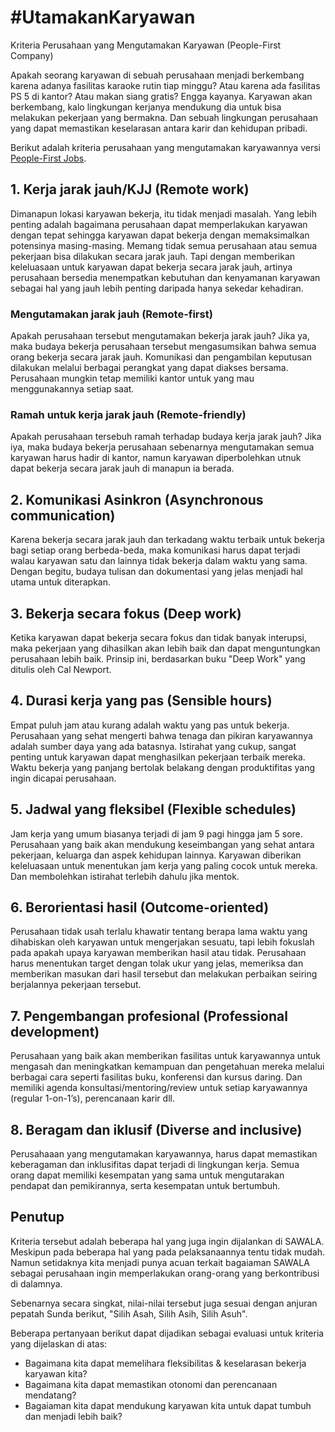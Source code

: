 # #UtamakanKaryawan 
Kriteria Perusahaan yang Mengutamakan Karyawan (People-First Company) 

Apakah seorang karyawan di sebuah perusahaan menjadi berkembang karena adanya fasilitas karaoke rutin tiap minggu? Atau karena ada fasilitas PS 5 di kantor? Atau makan siang gratis? Engga kayanya. Karyawan akan berkembang, kalo lingkungan kerjanya mendukung dia untuk bisa melakukan pekerjaan yang bermakna. Dan sebuah lingkungan perusahaan yang dapat memastikan keselarasan antara karir dan kehidupan pribadi.

Berikut adalah kriteria perusahaan yang mengutamakan karyawannya versi [People-First Jobs](https://peoplefirstjobs.com/criteria).

## 1. Kerja jarak jauh/KJJ (Remote work)
Dimanapun lokasi karyawan bekerja, itu tidak menjadi masalah. Yang lebih penting adalah bagaimana perusahaan dapat memperlakukan karyawan dengan tepat sehingga karyawan dapat bekerja dengan memaksimalkan potensinya masing-masing. Memang tidak semua perusahaan atau semua pekerjaan bisa dilakukan secara jarak jauh. Tapi dengan memberikan keleluasaan untuk karyawan dapat bekerja secara jarak jauh, artinya perusahaan bersedia menempatkan kebutuhan dan kenyamanan karyawan sebagai hal yang jauh lebih penting daripada hanya sekedar kehadiran.

### Mengutamakan jarak jauh (Remote-first)
Apakah perusahaan tersebut mengutamakan bekerja jarak jauh? Jika ya, maka budaya bekerja perusahaan tersebut mengasumsikan bahwa semua orang bekerja secara jarak jauh. Komunikasi dan pengambilan keputusan dilakukan melalui berbagai perangkat yang dapat diakses bersama. Perusahaan mungkin tetap memiliki kantor untuk yang mau menggunakannya setiap saat.

### Ramah untuk kerja jarak jauh (Remote-friendly)
Apakah perusahaan tersebuh ramah terhadap budaya kerja jarak jauh? Jika iya, maka budaya bekerja perusahaan sebenarnya mengutamakan semua karyawan harus hadir di kantor, namun karyawan diperbolehkan utnuk dapat bekerja secara jarak jauh di manapun ia berada.

## 2. Komunikasi Asinkron (Asynchronous communication)
Karena bekerja secara jarak jauh dan terkadang waktu terbaik untuk bekerja bagi setiap orang berbeda-beda, maka komunikasi harus dapat terjadi walau karyawan satu dan lainnya tidak bekerja dalam waktu yang sama. Dengan begitu, budaya tulisan dan dokumentasi yang jelas menjadi hal utama untuk diterapkan.

## 3. Bekerja secara fokus (Deep work)
Ketika karyawan dapat bekerja secara fokus dan tidak banyak interupsi, maka pekerjaan yang dihasilkan akan lebih baik dan dapat menguntungkan perusahaan lebih baik. Prinsip ini, berdasarkan buku "Deep Work" yang ditulis oleh Cal Newport.

## 4. Durasi kerja yang pas (Sensible hours)
Empat puluh jam atau kurang adalah waktu yang pas untuk bekerja. Perusahaan yang sehat mengerti bahwa tenaga dan pikiran karyawannya adalah sumber daya yang ada batasnya. Istirahat yang cukup, sangat penting untuk karyawan dapat menghasilkan pekerjaan terbaik mereka. Waktu bekerja yang panjang bertolak belakang dengan produktifitas yang ingin dicapai perusahaan.  

## 5. Jadwal yang fleksibel (Flexible schedules)
Jam kerja yang umum biasanya terjadi di jam 9 pagi hingga jam 5 sore. Perusahaan yang baik akan mendukung keseimbangan yang sehat antara pekerjaan, keluarga dan aspek kehidupan lainnya. Karyawan diberikan keleluasaan untuk menentukan jam kerja yang paling cocok untuk mereka. Dan membolehkan istirahat terlebih dahulu jika mentok.

## 6. Berorientasi hasil (Outcome-oriented)
Perusahaan tidak usah terlalu khawatir tentang berapa lama waktu yang dihabiskan oleh karyawan untuk mengerjakan sesuatu, tapi lebih fokuslah pada apakah upaya karyawan memberikan hasil atau tidak. Perusahaan harus menentukan target dengan tolak ukur yang jelas, memeriksa dan memberikan masukan dari hasil tersebut dan melakukan perbaikan seiring berjalannya pekerjaan tersebut.

## 7. Pengembangan profesional (Professional development)
Perusahaan yang baik akan memberikan fasilitas untuk karyawannya untuk mengasah dan meningkatkan kemampuan dan pengetahuan mereka melalui berbagai cara seperti fasilitas buku, konferensi dan kursus daring. Dan memiliki agenda konsultasi/mentoring/review untuk setiap karyawannya (regular 1-on-1’s), perencanaan karir dll.

## 8. Beragam dan iklusif (Diverse and inclusive)
Perusahaaan yang mengutamakan karyawannya, harus dapat memastikan keberagaman dan inklusifitas dapat terjadi di lingkungan kerja. Semua orang dapat memiliki kesempatan yang sama untuk mengutarakan pendapat dan pemikirannya, serta kesempatan untuk bertumbuh.

## Penutup
Kriteria tersebut adalah beberapa hal yang juga ingin dijalankan di SAWALA. Meskipun pada beberapa hal yang pada pelaksanaannya tentu tidak mudah. Namun setidaknya kita menjadi punya acuan terkait bagaiaman SAWALA sebagai perusahaan ingin memperlakukan orang-orang yang berkontribusi di dalamnya.

Sebenarnya secara singkat, nilai-nilai tersebut juga sesuai dengan anjuran pepatah Sunda berikut, "Silih Asah, Silih Asih, Silih Asuh".

Beberapa pertanyaan berikut dapat dijadikan sebagai evaluasi untuk kriteria yang dijelaskan di atas:
- Bagaimana kita dapat memelihara fleksibilitas & keselarasan bekerja karyawan kita?
- Bagaimana kita dapat memastikan otonomi dan perencanaan mendatang?
- Bagaiaman kita dapat mendukung karyawan kita untuk dapat tumbuh dan menjadi lebih baik?
